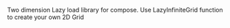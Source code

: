 Two dimension Lazy load library for compose. Use LazyInfiniteGrid function to create your own 2D Grid

